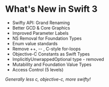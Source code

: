 # What's New in Swift 3

- Swifty API: Grand Renaming
- Better GCD & Core Graphics
- Improved Parameter Labels
- NS Removal for Foundation Types
- Enum value standards
- Remove ++, -- , C-style for-loops
- Objective-C Constants as Swift Types
- ImplicitlyUnwrappedOptional type - removed
- Mutability and Foundation Value Types
- Access Control (5 levels)

*Generally less c, objective-c, more swifty!*
